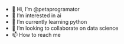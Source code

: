 - 👋 Hi, I’m @petaprogramator
- 👀 I’m interested in ai
- 🌱 I’m currently learning python
- 💞️ I’m looking to collaborate on data science
- 📫 How to reach me

<!---
petaprogramator/petaprogramator is a ✨ special ✨ repository because its `README.md` (this file) appears on your GitHub profile.
You can click the Preview link to take a look at your changes.
--->
